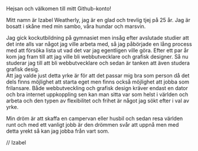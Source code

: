 Hejsan och välkomen till mitt Github-konto!

Mitt namn är Izabel Weatherly, jag är en glad och trevlig tjej på 25 år. 
Jag är bosatt i skåne med min sambo, våra hundar och marsvin. 

Jag gick kockutbildning på gymnasiet men insåg efter avslutade studier att det inte alls var något jag ville arbeta med, så jag påbörjade en lång process med att 
försöka lista ut vad det var jag egentligen ville göra. Efter ett par år kom jag fram till att jag ville bli webbutvecklare och grafisk designer. Så nu studerar jag till att
bli webbutvecklare och sedan är tanken att även studera grafisk desig.  
Att jag valde just detta yrke är för att det passar mig bra som person då det dels finns möjlighet att starta eget men finns också möjlighet att jobba som frilansare. 
Både webbutveckling och grafisk design kräver endast en dator och bra internet uppkoppling sen kan man sitta var som helst i världen och arbeta och den typen av 
flexibilitet och frihet är något jag sökt efter i val av yrke. 

Min dröm är att skaffa en campervan eller husbil och sedan resa världen runt och med ett vanligt jobb är den drömmen svår att uppnå men med detta yrekt så kan 
jag jobba från vart som. 

// Izabel



<!--
**Izawea99/izawea99** is a ✨ _special_ ✨ repository because its `README.md` (this file) appears on your GitHub profile.

Here are some ideas to get you started:

- 🔭 I’m currently working on ...
- 🌱 I’m currently learning ...
- 👯 I’m looking to collaborate on ...
- 🤔 I’m looking for help with ...
- 💬 Ask me about ...
- 📫 How to reach me: ...
- 😄 Pronouns: ...
- ⚡ Fun fact: ...
-->
